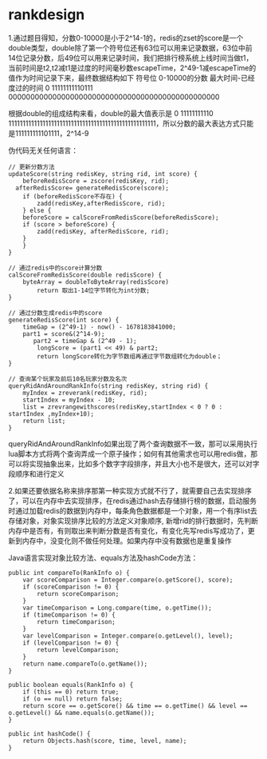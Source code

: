 # rankdesign


1.通过题目得知，分数0-10000是小于2^14-1的，redis的zset的score是一个double类型，double除了第一个符号位还有63位可以用来记录数据，63位中前14位记录分数，后49位可以用来记录时间，我们把排行榜系统上线时间当做t1，当前时间是t2,t2减t1是过度的时间毫秒数escapeTime，2^49-1减escapeTime的值作为时间记录下来，最终数据结构如下
符号位             0-10000的分数                                                    最大时间-已经度过的时间
    0                 11111111110111                         000000000000000000000000000000000000000000000000

根据double的组成结构来看，double的最大值表示是 0 11111111110 1111111111111111111111111111111111111111111111111111，所以分数的最大表达方式只能是111111111101111，2^14-9

伪代码无关任何语言：
```
// 更新分数方法
updateScore(string redisKey, string rid, int score) { 
    beforeRedisScore = zscore(redisKey, rid);
  afterRedisScore= generateRedisScore(score);
    if (beforeRedisScore不存在) {
        zadd(redisKey,afterRedisScore, rid);
    } else {
    beforeScore = calScoreFromRedisScore(beforeRedisScore);
    if (score > beforeScore) {
        zadd(redisKey, afterRedisScore, rid);
    }
    }
}

// 通过redis中的score计算分数
calScoreFromRedisScore(double redisScore) {
    byteArray = doubleToByteArray(redisScore)
        return 取出1-14位字节转化为int分数;
}

// 通过分数生成redis中的score
generateRedisScore(int score) {
    timeGap = (2^49-1) - now() - 1678183841000;
    part1 = score&(2^14-9);
       part2 = timeGap & (2^49 - 1);
        longScore = (part1 << 49) & part2;
        return longScore转化为字节数组再通过字节数组转化为double；
}

// 查询某个玩家及前后10名玩家分数及名次
queryRidAndAroundRankInfo(string redisKey, string rid) {
    myIndex = zreverank(redisKey, rid); 
    startIndex = myIndex - 10;
    list = zrevrangewithscores(redisKey,startIndex < 0 ? 0 : startIndex ,myIndex+10);
    return list;
}
```
queryRidAndAroundRankInfo如果出现了两个查询数据不一致，那可以采用执行lua脚本方式将两个查询弄成一个原子操作；如何有其他需求也可以用redis做，那可以将实现抽象出来，比如多个数字字段排序，并且大小也不是很大，还可以对字段顺序和进行定义

2.如果还要依据名称来排序那第一种实现方式就不行了，就需要自己去实现排序了，可以在内存中去实现排序，在redis通过hash去存储排行榜的数据，启动服务时通过加载redis的数据到内存中，每条角色数据都是一个对象，用一个有序list去存储对象，对象实现排序比较的方法定义对象顺序, 新增rid的排行数据时，先判断内存中是否有，有则取出来判断分数是否有变化，有变化先写redis写成功了，更新到内存中，没变化则不做任何处理。如果内存中没有数据也是重复操作

Java语言实现对象比较方法、equals方法及hashCode方法：
```
public int compareTo(RankInfo o) {
    var scoreComparison = Integer.compare(o.getScore(), score);
    if (scoreComparison != 0) {
        return scoreComparison;
    }
    var timeComparison = Long.compare(time, o.getTime());
    if (timeComparison != 0) {
        return timeComparison;
    }
    var levelComparison = Integer.compare(o.getLevel(), level);
    if (levelComparison != 0) {
        return levelComparison;
    }
    return name.compareTo(o.getName());
}

public boolean equals(RankInfo o) {
    if (this == 0) return true;
    if (o == null) return false;
    return score == o.getScore() && time == o.getTime() && level == o.getLevel() && name.equals(o.getName());
}

public int hashCode() {
    return Objects.hash(score, time, level, name);
}
```
